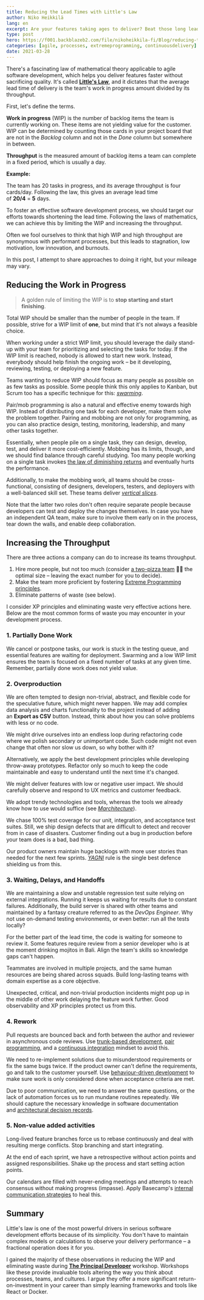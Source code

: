 ```yaml
---
title: Reducing the Lead Times with Little's Law
author: Niko Heikkilä
lang: en
excerpt: Are your features taking ages to deliver? Beat those long lead times by reducing the work in progress and increasing throughput.
type: post
hero: https://f001.backblazeb2.com/file/nikoheikkila-fi/Blog/reducing-the-lead-times-with-littles-law.png
categories: [agile, processes, extremeprogramming, continuousdelivery]
date: 2021-03-28
---
```


There's a fascinating law of mathematical theory applicable to agile software development, which helps you deliver features faster without sacrificing quality. It's called [**Little's Law**](https://toggl.com/track/littles-law/), and it dictates that the average lead time of delivery is the team's work in progress amount divided by its throughput.

First, let's define the terms.

**Work in progress** (WIP) is the number of backlog items the team is currently working on. These items are not yielding value for the customer. WIP can be determined by counting those cards in your project board that are not in the *Backlog* column and not in the *Done* column but somewhere in between.

**Throughput** is the measured amount of backlog items a team can complete in a fixed period, which is usually a day.

**Example:**

The team has 20 tasks in progress, and its average throughput is four cards/day. Following the law, this gives an average lead time of **20/4** = **5** days.

To foster an effective software development process, we should target our efforts towards shortening the lead time. Following the laws of mathematics, we can achieve this by limiting the WIP and increasing the throughput.

Often we fool ourselves to think that high WIP and high throughput are synonymous with performant processes, but this leads to stagnation, low motivation, low innovation, and burnouts.

In this post, I attempt to share approaches to doing it right, but your mileage may vary.

## Reducing the Work in Progress

> A golden rule of limiting the WIP is to **stop starting and start finishing**.

Total WIP should be smaller than the number of people in the team. If possible, strive for a WIP limit of **one**, but mind that it's not always a feasible choice.

When working under a strict WIP limit, you should leverage the daily stand-up with your team for prioritizing and selecting the tasks for today. If the WIP limit is reached, nobody is allowed to start new work. Instead, everybody should help finish the ongoing work – be it developing, reviewing, testing, or deploying a new feature.

Teams wanting to reduce WIP should focus as many people as possible on as few tasks as possible. Some people think this only applies to Kanban, but Scrum too has a specific technique for this: [_swarming_](https://www.scruminc.com/swarming-instantly-boost-scrum-team-productivity/).

Pair/mob programming is also a natural and effective enemy towards high WIP. Instead of distributing one task for each developer, make them solve the problem together. Pairing and mobbing are not only for programming, as you can also practice design, testing, monitoring, leadership, and many other tasks together.

Essentially, when people pile on a single task, they can design, develop, test, and deliver it more cost-efficiently. Mobbing has its limits, though, and we should find balance through careful studying. Too many people working on a single task invokes [the law of diminishing returns](https://www.investopedia.com/terms/l/lawofdiminishingmarginalreturn.asp) and eventually hurts the performance.

Additionally, to make the mobbing work, all teams should be cross-functional, consisting of designers, developers, testers, and deployers with a well-balanced skill set. These teams deliver [_vertical slices_](https://en.wikipedia.org/wiki/Vertical_slice).

Note that the latter two roles don't often require separate people because developers can test and deploy the changes themselves. In case you have an independent QA team, make sure to involve them early on in the process, tear down the walls, and enable deep collaboration.

## Increasing the Throughput

There are three actions a company can do to increase its teams throughput.

1. Hire more people, but not too much (consider [a two-pizza team](https://jasoncrawford.org/two-pizza-teams) 🍕🍕 the optimal size – leaving the exact number for you to decide).
2. Make the team more proficient by fostering [Extreme Programming principles](https://en.wikipedia.org/wiki/Extreme_programming#Principles).
3. Eliminate patterns of waste (see below).

I consider XP principles and eliminating waste very effective actions here. Below are the most common forms of waste you may encounter in your development process.

### 1. Partially Done Work

We cancel or postpone tasks, our work is stuck in the testing queue, and essential features are waiting for deployment. Swarming and a low WIP limit ensures the team is focused on a fixed number of tasks at any given time. Remember, partially done work does not yield value.

### 2. Overproduction

We are often tempted to design non-trivial, abstract, and flexible code for the speculative future, which might never happen. We may add complex data analysis and charts functionality to the project instead of adding an **Export as CSV** button. Instead, think about how you can solve problems with less or no code.

We might drive ourselves into an endless loop during refactoring code where we polish secondary or unimportant code. Such code might not even change that often nor slow us down, so why bother with it?

Alternatively, we apply the best development principles while developing throw-away prototypes. Refactor only so much to keep the code maintainable and easy to understand until the next time it's changed.

We might deliver features with low or negative user impact. We should carefully observe and respond to UX metrics and customer feedback.

We adopt trendy technologies and tools, whereas the tools we already know how to use would suffice (see [_Marchitecture_](https://en.wikipedia.org/wiki/Marchitecture)).

We chase 100% test coverage for our unit, integration, and acceptance test suites. Still, we ship design defects that are difficult to detect and recover from in case of disasters. Customer finding out a bug in production before your team does is a bad, bad thing.

Our product owners maintain huge backlogs with more user stories than needed for the next few sprints. [_YAGNI_](https://www.martinfowler.com/bliki/Yagni.html) rule is the single best defence shielding us from this.

### 3. Waiting, Delays, and Handoffs

We are maintaining a slow and unstable regression test suite relying on external integrations. Running it keeps us waiting for results due to constant failures. Additionally, the build server is shared with other teams and maintained by a fantasy creature referred to as the *DevOps Engineer*. Why not use on-demand testing environments, or even better: run all the tests locally?

For the better part of the lead time, the code is waiting for someone to review it. Some features require review from a senior developer who is at the moment drinking mojitos in Bali. Align the team's skills so knowledge gaps can't happen.

Teammates are involved in multiple projects, and the same human resources are being shared across squads. Build long-lasting teams with domain expertise as a core objective.

Unexpected, critical, and non-trivial production incidents might pop up in the middle of other work delaying the feature work further. Good observability and XP principles protect us from this.

### 4. Rework

Pull requests are bounced back and forth between the author and reviewer in asynchronous code reviews. Use [trunk-based development](https://trunkbaseddevelopment.com/), [pair programming](https://martinfowler.com/articles/on-pair-programming.html), and a [continuous integration](https://martinfowler.com/articles/continuousIntegration.html) mindset to avoid this.

We need to re-implement solutions due to misunderstood requirements or fix the same bugs twice. If the product owner can't define the requirements, go and talk to the customer yourself. Use [behaviour-driven development](https://en.wikipedia.org/wiki/Behavior-driven_development) to make sure work is only considered done when acceptance criteria are met.

Due to poor communication, we need to answer the same questions, or the lack of automation forces us to run mundane routines repeatedly. We should capture the necessary knowledge in software documentation and [architectural decision records](https://adr.github.io/).

### 5. Non-value added activities

Long-lived feature branches force us to rebase continuously and deal with resulting merge conflicts. Stop branching and start integrating.

At the end of each sprint, we have a retrospective without action points and assigned responsibilities. Shake up the process and start setting action points.

Our calendars are filled with never-ending meetings and attempts to reach consensus without making progress (impasse). Apply Basecamp's [internal communication strategies](https://basecamp.com/guides/how-we-communicate) to heal this.

## Summary

Little's law is one of the most powerful drivers in serious software development efforts because of its simplicity. You don't have to maintain complex models or calculations to observe your delivery performance – a fractional operation does it for you.

I gained the majority of these observations in reducing the WIP and eliminating waste during [**The Principal Developer**](https://devchampions.com/training/the-principal-developer/) workshop. Workshops like these provide invaluable tools altering the way you think about processes, teams, and cultures. I argue they offer a more significant return-on-investment in your career than simply learning frameworks and tools like React or Docker.

